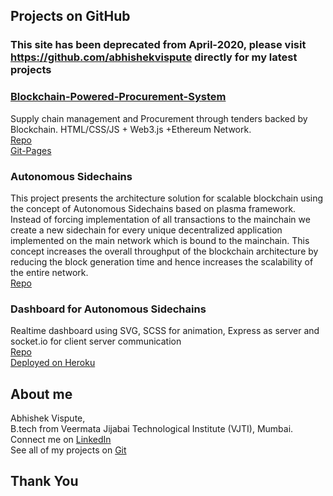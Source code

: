 ## Projects on GitHub 
### This site has been deprecated from April-2020, please visit https://github.com/abhishekvispute directly for my latest projects
### [Blockchain-Powered-Procurement-System](https://abhishekvispute.github.io/Blockchain-Powered-Procurement-System/)
Supply chain management and Procurement through tenders backed by Blockchain. HTML/CSS/JS + Web3.js +Ethereum Network.  
[Repo](https://github.com/abhishekvispute/Blockchain-Powered-Procurement-System)<br/>
[Git-Pages](https://abhishekvispute.github.io/Blockchain-Powered-Procurement-System/)

### Autonomous Sidechains
This project presents the architecture solution for scalable blockchain using the concept of Autonomous Sidechains based on plasma framework. Instead of forcing implementation of all transactions to the mainchain we create a new sidechain for every unique decentralized application implemented on the main network which is bound to the mainchain. This concept increases the overall throughput of the blockchain architecture by reducing the block generation time and hence increases the scalability of the entire network.<br/>
[Repo](https://github.com/abhishekvispute/AutonomousSidechains)

### Dashboard for Autonomous Sidechains
Realtime dashboard using  SVG, SCSS for animation, Express as server and socket.io for client server communication<br/>
[Repo](https://github.com/abhishekvispute/Dashboard)<br/>
[Deployed on Heroku](https://bkdashboard.herokuapp.com/)

## About me
Abhishek Vispute,<br />
B.tech from Veermata Jijabai Technological Institute (VJTI), Mumbai.<br />
Connect me on [LinkedIn](https://www.linkedin.com/in/abhishek-vispute/)<br />
See all of my projects on [Git](https://github.com/abhishekvispute/)

## Thank You

